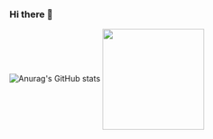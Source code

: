 ### Hi there 👋

![Anurag's GitHub stats](https://github-readme-stats.vercel.app/api?username=young061023&show_icons=true&theme=buefy) <a href="https://github.com/young061023"><img align="center" style="height:180px" src="https://github-readme-stats.vercel.app/api/top-langs/?username=young061023&layout=compact&theme=buefy&hide_border=true" /></a> 
